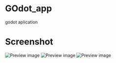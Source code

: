 # GOdot_app
godot aplication

# Screenshot



![Preview image](https://github.com/zaynald/GOdot_app/blob/master/tutorial%201.png)
![Preview image](https://github.com/zaynald/GOdot_app/blob/master/tutorial%202.png)
![Preview image](https://github.com/zaynald/GOdot_app/blob/master/tutorial.png)
